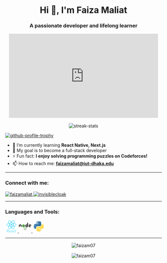 <h1 align="center">Hi 👋, I'm Faiza Maliat</h1>
<h3 align="center">A passionate developer and lifelong learner</h3>

<p align="center">
  <iframe src="https://giphy.com/embed/LMcB8XospGZO8UQq87" width="480" height="271" frameborder="0" class="giphy-embed" allowfullscreen></iframe>
</p>

<p align="center">
  <img src="https://github-readme-streak-stats.herokuapp.com/?user=faizam07&theme=radical" alt="streak-stats" />
</p>

<p align="left">
  <a href="https://github.com/ryo-ma/github-profile-trophy">
    <img src="https://github-profile-trophy.vercel.app/?username=faizam07&theme=radical&margin-w=15&margin-h=15" alt="github-profile-trophy" />
  </a>
</p>

- 🌱 I’m currently learning **React Native, Next.js**  
- 🎯 My goal is to become a full-stack developer  
- ⚡ Fun fact: **I enjoy solving programming puzzles on Codeforces!**  
- 📫 How to reach me: **faizamaliat@iut-dhaka.edu**

---

<h3 align="left">Connect with me:</h3>
<p align="left">
  <a href="https://linkedin.com/in/faizamaliat" target="_blank">
    <img align="center" src="https://raw.githubusercontent.com/rahuldkjain/github-profile-readme-generator/master/src/images/icons/Social/linked-in-alt.svg" alt="faizamaliat" height="30" width="40" />
  </a>
  <a href="https://codeforces.com/profile/invisiblecloak" target="blank">
    <img align="center" src="https://raw.githubusercontent.com/rahuldkjain/github-profile-readme-generator/master/src/images/icons/Social/codeforces.svg" alt="invisiblecloak" height="30" width="40" />
  </a>
</p>

---

<h3 align="left">Languages and Tools:</h3>
<p align="left">
  <a href="https://reactjs.org/" target="_blank">
    <img src="https://raw.githubusercontent.com/devicons/devicon/master/icons/react/react-original-wordmark.svg" alt="react" width="40" height="40" />
  </a>
  <a href="https://nodejs.org/" target="_blank">
    <img src="https://raw.githubusercontent.com/devicons/devicon/master/icons/nodejs/nodejs-original-wordmark.svg" alt="nodejs" width="40" height="40" />
  </a>
  <a href="https://www.python.org" target="_blank">
    <img src="https://raw.githubusercontent.com/devicons/devicon/master/icons/python/python-original.svg" alt="python" width="40" height="40" />
  </a>
  <!-- pore edit korbo -->
</p>

---

<p align="center">
  <img align="center" src="https://github-readme-stats.vercel.app/api/top-langs?username=faizam07&show_icons=true&locale=en&layout=compact&theme=radical" alt="faizam07" />
</p>

<p align="center">
  <img align="center" src="https://github-readme-stats.vercel.app/api?username=faizam07&show_icons=true&locale=en&theme=radical" alt="faizam07" />
</p>
